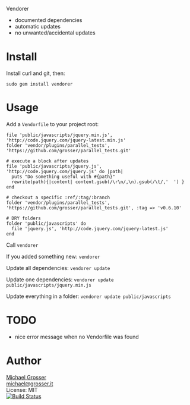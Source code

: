 Vendorer

 - documented dependencies
 - automatic updates
 - no unwanted/accidental updates

Install
=======
Install curl and git, then:

    sudo gem install vendorer

Usage
=====
Add a `Vendorfile` to your project root:

    file 'public/javascripts/jquery.min.js', 'http://code.jquery.com/jquery-latest.min.js'
    folder 'vendor/plugins/parallel_tests', 'https://github.com/grosser/parallel_tests.git'

    # execute a block after updates
    file 'public/javascripts/jquery.js', 'http://code.jquery.com/jquery.js' do |path|
      puts "Do something useful with #{path}"
      rewrite(path){|content| content.gsub(/\r\n/,\n).gsub(/\t/,'  ') }
    end

    # checkout a specific :ref/:tag/:branch
    folder 'vendor/plugins/parallel_tests', 'https://github.com/grosser/parallel_tests.git', :tag => 'v0.6.10'

    # DRY folders
    folder 'public/javascripts' do
      file 'jquery.js', 'http://code.jquery.com/jquery-latest.js'
    end

Call `vendorer`

If you added something new: `vendorer`

Update all dependencies: `vendorer update`

Update one dependencies: `vendorer update public/javascripts/jquery.min.js`

Update everything in a folder: `vendorer update public/javascripts`


TODO
====
 - nice error message when no Vendorfile was found

Author
======
[Michael Grosser](http://grosser.it)<br/>
michael@grosser.it<br/>
License: MIT<br/>
[![Build Status](https://secure.travis-ci.org/grosser/vendorer.png)](http://travis-ci.org/grosser/vendorer)
